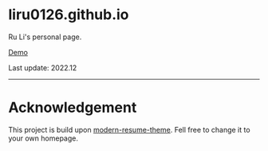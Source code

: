 # liru0126.github.io

Ru Li's personal page.

[Demo](https://liru0126.github.io/)

Last update: 2022.12

---

# Acknowledgement

This project is build upon [modern-resume-theme](https://github.com/sproogen/modern-resume-theme). Fell free to change it to your own homepage.
